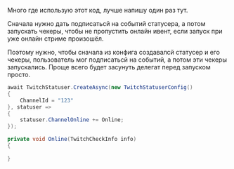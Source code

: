 Много где использую этот код, лучше напишу один раз тут.

Сначала нужно дать подписатьсй на событий статусера, а потом запускать чекеры, чтобы не пропустить онлайн ивент, если запуск при уже онлайн стриме произошёл.

Поэтому нужно, чтобы сначала из конфига создавалсй статусер и его чекеры, пользователь мог подписатьсй на событий, а потом эти чекеры запускались.
Проще всего будет засунуть делегат перед запуском просто.

```cs
await TwitchStatuser.CreateAsync(new TwitchStatuserConfig()
{
    ChannelId = "123"
}, statuser =>
{
    statuser.ChannelOnline += Online;
});

private void Online(TwitchCheckInfo info)
{
    
}
```